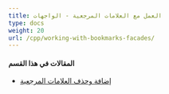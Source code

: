 ```yaml
---
title: العمل مع العلامات المرجعية - الواجهات
type: docs
weight: 20
url: /cpp/working-with-bookmarks-facades/
---
```


#### **المقالات في هذا القسم**

- [إضافة وحذف العلامات المرجعية](/pdf/cpp/add-and-delete-bookmarks/)
```